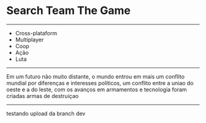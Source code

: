# Search Team The Game

-----


* Cross-plataform
* Multiplayer
* Coop
* Ação
* Luta


-----


Em um futuro não muito distante, o mundo entrou em mais um conflito mundial por diferenças e interesses políticos, um conflito entre a uniao do oeste e a do leste, com os avanços em armamentos e tecnologia foram criadas armas de destruiçao 


-----
testando upload da branch dev


